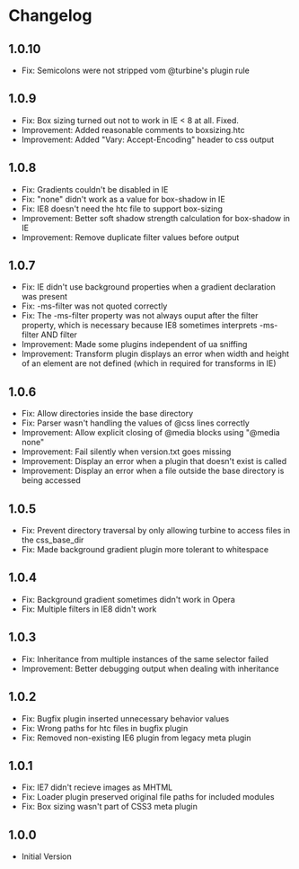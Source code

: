 Changelog
=========


1.0.10
------
  - Fix: Semicolons were not stripped vom @turbine's plugin rule


1.0.9
-----
  - Fix: Box sizing turned out not to work in IE < 8 at all. Fixed.
  - Improvement: Added reasonable comments to boxsizing.htc
  - Improvement: Added "Vary: Accept-Encoding" header to css output


1.0.8
-----
  - Fix: Gradients couldn't be disabled in IE
  - Fix: "none" didn't work as a value for box-shadow in IE
  - Fix: IE8 doesn't need the htc file to support box-sizing
  - Improvement: Better soft shadow strength calculation for box-shadow in IE
  - Improvement: Remove duplicate filter values before output


1.0.7
-----
  - Fix: IE didn't use background properties when a gradient declaration was present
  - Fix: -ms-filter was not quoted correctly
  - Fix: The -ms-filter property was not always ouput after the filter property, which is necessary because IE8 sometimes interprets -ms-filter AND filter
  - Improvement: Made some plugins independent of ua sniffing
  - Improvement: Transform plugin displays an error when width and height of an element are not defined (which in required for transforms in IE)


1.0.6
-----
  - Fix: Allow directories inside the base directory
  - Fix: Parser wasn't handling the values of @css lines correctly
  - Improvement: Allow explicit closing of @media blocks using "@media none"
  - Improvement: Fail silently when version.txt goes missing
  - Improvement: Display an error when a plugin that doesn't exist is called
  - Improvement: Display an error when a file outside the base directory is being accessed


1.0.5
-----
  - Fix: Prevent directory traversal by only allowing turbine to access files in the css_base_dir
  - Fix: Made background gradient plugin more tolerant to whitespace


1.0.4
-----
  - Fix: Background gradient sometimes didn't work in Opera
  - Fix: Multiple filters in IE8 didn't work


1.0.3
-----
  - Fix: Inheritance from multiple instances of the same selector failed
  - Improvement: Better debugging output when dealing with inheritance


1.0.2
-----
  - Fix: Bugfix plugin inserted unnecessary behavior values
  - Fix: Wrong paths for htc files in bugfix plugin
  - Fix: Removed non-existing IE6 plugin from legacy meta plugin


1.0.1
-----
  - Fix: IE7 didn't recieve images as MHTML
  - Fix: Loader plugin preserved original file paths for included modules
  - Fix: Box sizing wasn't part of CSS3 meta plugin


1.0.0
-----
  - Initial Version
